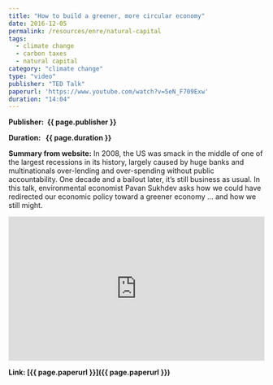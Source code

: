 ```yaml
---
title: "How to build a greener, more circular economy"
date: 2016-12-05
permalink: /resources/enre/natural-capital
tags:
  - climate change
  - carbon taxes
  - natural capital
category: "climate change"
type: "video"
publisher: "TED Talk"
paperurl: 'https://www.youtube.com/watch?v=5eN_F709Exw'
duration: "14:04"
---
```



**<span class="bold-podcast">Publisher: </span>&nbsp;<span class="text-podcast">{{ page.publisher }}</span>**

**<span class="bold-podcast">Duration: </span>&nbsp;<span class="text-podcast"> {{ page.duration }}</span>**

**<span class="bold-podcast">Summary from website:</span>**
In 2008, the US was smack in the middle of one of the largest recessions in its history, largely caused by huge banks and multinationals over-lending and over-spending without public accountability. One decade and a bailout later, it’s still business as usual. In this talk, environmental economist Pavan Sukhdev asks how we could have redirected our economic policy toward a greener economy … and how we still might.

<div style="max-width:1024px">
  <div style="position:relative;height:0;padding-bottom:56.25%">
    <iframe src="https://www.youtube.com/embed/5eN_F709Exw?si=aY_cpHCXl0NKFD04" width="1024px" height="576px" title="This country isn't just carbon neutral -- it's carbon negative" style="position:absolute;left:0;top:0;width:100%;height:100%"  frameborder="0" scrolling="no" allowfullscreen onload="window.parent.postMessage('iframeLoaded', 'https://embed.ted.com')"></iframe>
  </div>
</div>


**<span class="small-podcast">Link:</span>&nbsp;<span class="links-podcast">[{{ page.paperurl }}]({{ page.paperurl }})</span>**